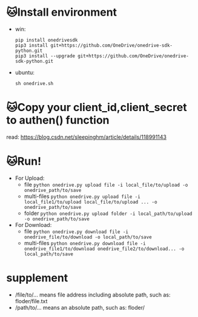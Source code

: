 # 🐱‍Install environment
 - win:
   ```
   pip install onedrivesdk
   pip3 install git+https://github.com/OneDrive/onedrive-sdk-python.git
   pip3 install --upgrade git+https://github.com/OneDrive/onedrive-sdk-python.git
   ```
 - ubuntu: 
   ```
   sh onedrive.sh
   ```
   
# 🐱‍Copy your client_id,client_secret to authen() function
   
   read: https://blog.csdn.net/sleepinghm/article/details/118991143
   
# 🐱‍Run!
 - For Upload:
    - file
    `python onedrive.py upload file -i local_file/to/upload -o onedrive_path/to/save`
    - multi-files
    `python onedrive.py upload file -i local_file1/to/upload local_file/to/upload ... -o onedrive_path/to/save`
    - folder
    `python onedrive.py upload folder -i local_path/to/upload -o onedrive_path/to/save`
 - For Download: 
    - file
     `python onedrive.py download file -i onedrive_file/to/download -o local_path/to/save`
    - multi-files
     `python onedrive.py download file -i onedrive_file1/to/download onedrive_file2/to/download... -o local_path/to/save`

# supplement
 - /file/to/... means file address including absolute path, such as: floder/file.txt 
 - /path/to/... means an absolute path, such as: floder/ 

